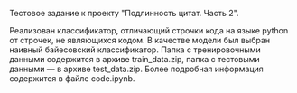 Тестовое задание к проекту "Подлинность цитат. Часть 2".

Реализован классификатор, отличающий строчки кода на языке python от строчек, не являющихся кодом.
В качестве модели был выбран наивный байесовский классификатор.
Папка с тренировочными данными содержится в архиве train_data.zip, папка с тестовыми данными — в архиве test_data.zip.
Более подробная информация содержится в файле code.ipynb.
